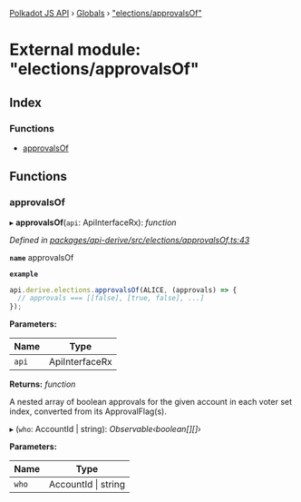 [Polkadot JS API](../README.md) › [Globals](../globals.md) › ["elections/approvalsOf"](_elections_approvalsof_.md)

# External module: "elections/approvalsOf"

## Index

### Functions

* [approvalsOf](_elections_approvalsof_.md#approvalsof)

## Functions

###  approvalsOf

▸ **approvalsOf**(`api`: ApiInterfaceRx): *function*

*Defined in [packages/api-derive/src/elections/approvalsOf.ts:43](https://github.com/polkadot-js/api/blob/a695d2a5b5/packages/api-derive/src/elections/approvalsOf.ts#L43)*

**`name`** approvalsOf

**`example`** 
<BR>

```javascript
api.derive.elections.approvalsOf(ALICE, (approvals) => {
  // approvals === [[false], [true, false], ...]
});
```

**Parameters:**

Name | Type |
------ | ------ |
`api` | ApiInterfaceRx |

**Returns:** *function*

A nested array of boolean approvals for the given account in each voter set index, converted from its ApprovalFlag(s).

▸ (`who`: AccountId | string): *Observable‹boolean[][]›*

**Parameters:**

Name | Type |
------ | ------ |
`who` | AccountId &#124; string |

